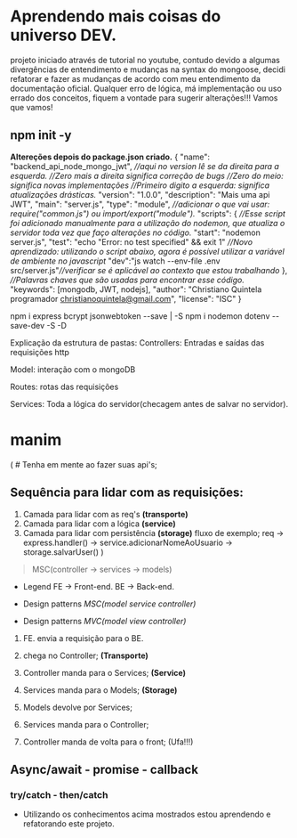 # Aprendendo mais coisas do universo DEV.

projeto iniciado através de tutorial no youtube, contudo devido a algumas divergências
de entendimento e mudanças na syntax do mongoose, decidi refatorar e fazer as
mudanças de acordo com meu entendimento da documentação oficial.
Qualquer erro de lógica, má implementação ou uso errado dos conceitos, fiquem a
vontade para sugerir alterações!!!
Vamos que vamos!

## npm init -y

**Altereções depois do package.json criado.**
{
"name": "backend_api_node_mongo_jwt",
_//aqui no version lê se da direita para a esquerda._
_//Zero mais a direita significa correção de bugs_
_//Zero do meio: significa novas implementações_
_//Primeiro digito a esquerda: significa atualizações drásticas._
"version": "1.0.0",
"description": "Mais uma api JWT",
"main": "server.js",
"type": "module", _//adicionar o que vai usar: require("common.js") ou import/export("module")._
"scripts": {
_//Esse script foi adicionado manualmente para a utilização do nodemon, que atualiza o servidor toda vez que faço alterações no código._
"start": "nodemon server.js",
"test": "echo \"Error: no test specified\" && exit 1"
_//Novo aprendizado: utilizando o script abaixo, agora é possível utilizar a variável de ambiente no javascript_
"dev":"js watch --env-file .env src/server.js"*//verificar se é aplicável ao contexto que estou trabalhando*
},
_//Palavras chaves que são usadas para encontrar esse código._
"keywords": [mongodb, JWT, nodejs],
"author": "Christiano Quintela programador christianoquintela@gmail.com",
"license": "ISC"
}

npm i express bcrypt jsonwebtoken --save | -S
npm i nodemon dotenv --save-dev -S -D

Explicação da estrutura de pastas:
Controllers: Entradas e saídas das requisições http

Model: interação com o mongoDB

Routes: rotas das requisições

Services: Toda a lógica do servidor(checagem antes de salvar no servidor).

# manim

( # Tenha em mente ao fazer suas api's;

## Sequência para lidar com as requisições:

1. Camada para lidar com as req's **(transporte)**
2. Camada para lidar com a lógica **(service)**
3. Camada para lidar com persistência **(storage)**
   fluxo de exemplo;
   req -> express.handler() -> service.adicionarNomeAoUsuario -> storage.salvarUser()
   )

> MSC(controller -> services -> models)

- Legend
  FE -> Front-end.
  BE -> Back-end.

- Design patterns _MSC(model service controller)_
- Design patterns _MVC(model view controller)_

1. FE. envia a requisição para o BE.

2. chega no Controller; **(Transporte)**
3. Controller manda para o Services; **(Service)**
4. Services manda para o Models; **(Storage)**
5. Models devolve por Services;
6. Services manda para o Controller;
7. Controller manda de volta para o front; (Ufa!!!)

## Async/await - promise - callback

### try/catch - then/catch

- Utilizando os conhecimentos acima mostrados estou aprendendo e refatorando este projeto.
